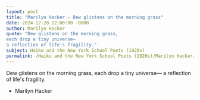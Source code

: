```yaml
---
layout: post
title: "Marilyn Hacker - Dew glistens on the morning grass"
date: 2024-12-28 12:00:00 -0000
author: Marilyn Hacker
quote: "Dew glistens on the morning grass, 
each drop a tiny universe— 
a reflection of life's fragility."
subject: Haiku and the New York School Poets (1920s)
permalink: /Haiku and the New York School Poets (1920s)/Marilyn Hacker/Marilyn Hacker - Dew glistens on the morning grass
---
```


Dew glistens on the morning grass, 
each drop a tiny universe— 
a reflection of life's fragility.

- Marilyn Hacker
